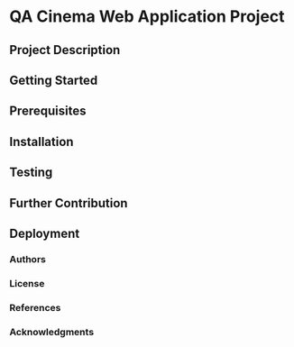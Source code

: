 # QA Cinema Web Application Project 

## Project Description


## Getting Started

## Prerequisites

## Installation

## Testing 

## Further Contribution

## Deployment

### Authors 
### License
### References
### Acknowledgments

